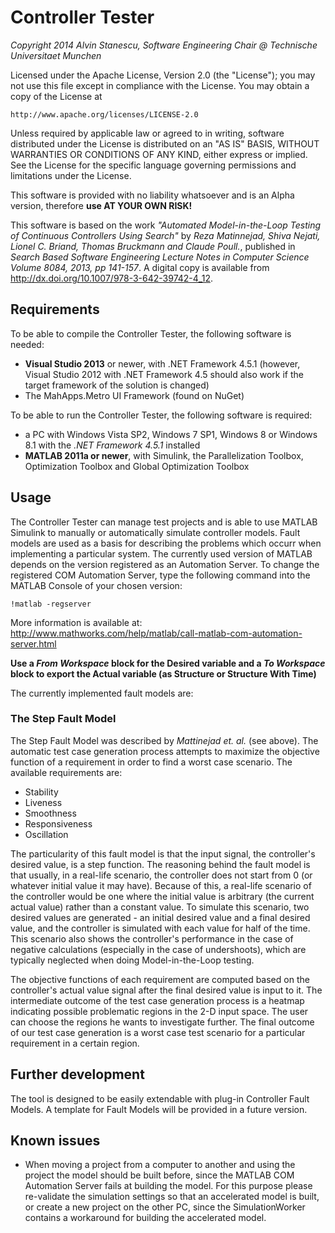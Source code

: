 # Controller Tester
*Copyright 2014 Alvin Stanescu, Software Engineering Chair @ Technische Universitaet Munchen*

Licensed under the Apache License, Version 2.0 (the "License");
you may not use this file except in compliance with the License.
You may obtain a copy of the License at

    http://www.apache.org/licenses/LICENSE-2.0

Unless required by applicable law or agreed to in writing, software
distributed under the License is distributed on an "AS IS" BASIS,
WITHOUT WARRANTIES OR CONDITIONS OF ANY KIND, either express or implied.
See the License for the specific language governing permissions and
limitations under the License.

This software is provided with no liability whatsoever and is an Alpha version, therefore **use AT YOUR OWN RISK!**

This software is based on the work *"Automated Model-in-the-Loop Testing of Continuous Controllers Using Search"*
by *Reza Matinnejad, Shiva Nejati, Lionel C. Briand, Thomas Bruckmann and Claude Poull.*, published in *Search Based Software Engineering Lecture Notes in Computer Science Volume 8084, 2013, pp 141-157*.
A digital copy is available from http://dx.doi.org/10.1007/978-3-642-39742-4_12.

## Requirements
To be able to compile the Controller Tester, the following software is needed:
* **Visual Studio 2013** or newer, with .NET Framework 4.5.1 (however, Visual Studio 2012 with .NET Framework 4.5 should also work if the target framework of the solution is changed)
* The MahApps.Metro UI Framework (found on NuGet)
  
To be able to run the Controller Tester, the following software is required:
* a PC with Windows Vista SP2, Windows 7 SP1, Windows 8 or Windows 8.1 with the *.NET Framework 4.5.1* installed
* **MATLAB 2011a or newer**, with Simulink, the Parallelization Toolbox, Optimization Toolbox and Global Optimization Toolbox

## Usage 
The Controller Tester can manage test projects and is able to use MATLAB Simulink to manually or automatically simulate controller models. Fault models are used as a basis for describing the problems which occurr when implementing a particular system. The currently used version of MATLAB depends on the version registered as an Automation Server. To change the registered COM Automation Server, type the following command into the MATLAB Console of your chosen version:

    !matlab -regserver

More information is available at: http://www.mathworks.com/help/matlab/call-matlab-com-automation-server.html

**Use a *From Workspace* block for the Desired variable and a *To Workspace* block to export the Actual variable (as Structure or Structure With Time)**

The currently implemented fault models are:

### The Step Fault Model
The Step Fault Model was described by *Mattinejad et. al.* (see above). The automatic test case generation process attempts to maximize the objective function of a requirement in order to find a worst case scenario. The available requirements are:
* Stability
* Liveness
* Smoothness
* Responsiveness
* Oscillation

The particularity of this fault model is that the input signal, the controller's desired value, is a step function. The reasoning behind the fault model is that usually, in a real-life scenario, the controller does not start from 0 (or whatever initial value it may have). Because of this, a real-life scenario of the controller would be one where the initial value is arbitrary (the current actual value) rather than a constant value. To simulate this scenario, two desired values are generated - an initial desired value and a final desired value, and the controller is simulated with each value for half of the time. This scenario also shows the controller's performance in the case of negative calculations (especially in the case of undershoots), which are typically neglected when doing Model-in-the-Loop testing.

The objective functions of each requirement are computed based on the controller's actual value signal after the final desired value is input to it. The intermediate outcome of the test case generation process is a heatmap indicating possible problematic regions in the 2-D input space. The user can choose the regions he wants to investigate further. The final outcome of our test case generation is a worst case test scenario for a particular requirement in a certain region.

## Further development
The tool is designed to be easily extendable with plug-in Controller Fault Models. A template for Fault Models will be provided in a future version.

## Known issues
* When moving a project from a computer to another and using the project the model should be built before, since the MATLAB COM Automation Server fails at building the model. For this purpose please re-validate the simulation settings so that an accelerated model is built, or create a new project on the other PC, since the SimulationWorker contains a workaround for building the accelerated model.
